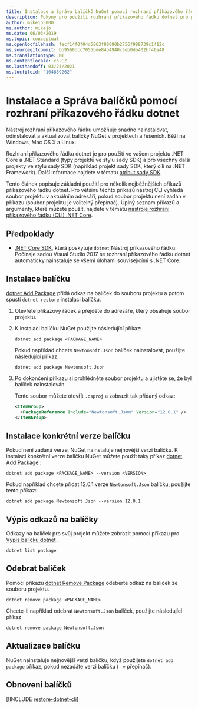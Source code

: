 ```yaml
---
title: Instalace a Správa balíčků NuGet pomocí rozhraní příkazového řádku dotnet
description: Pokyny pro použití rozhraní příkazového řádku dotnet pro práci s balíčky NuGet.
author: mikejo5000
ms.author: mikejo
ms.date: 06/03/2019
ms.topic: conceptual
ms.openlocfilehash: fecf14f0f04d5063f89080b2756f988739c1412c
ms.sourcegitcommit: bb9560dcc7055bde84b4940c5eb0db402bf46a48
ms.translationtype: MT
ms.contentlocale: cs-CZ
ms.lasthandoff: 03/23/2021
ms.locfileid: "104859262"
---
```

# <a name="install-and-manage-packages-using-the-dotnet-cli"></a>Instalace a Správa balíčků pomocí rozhraní příkazového řádku dotnet

Nástroj rozhraní příkazového řádku umožňuje snadno nainstalovat, odinstalovat a aktualizovat balíčky NuGet v projektech a řešeních. Běží na Windows, Mac OS X a Linux.

Rozhraní příkazového řádku dotnet je pro použití ve vašem projektu .NET Core a .NET Standard (typy projektů ve stylu sady SDK) a pro všechny další projekty ve stylu sady SDK (například projekt sady SDK, který cílí na .NET Framework). Další informace najdete v tématu [atribut sady SDK](/dotnet/core/tools/csproj#additions).

Tento článek popisuje základní použití pro několik nejběžnějších příkazů příkazového řádku dotnet. Pro většinu těchto příkazů nástroj CLI vyhledá soubor projektu v aktuálním adresáři, pokud soubor projektu není zadán v příkazu (soubor projektu je volitelný přepínač). Úplný seznam příkazů a argumenty, které můžete použít, najdete v tématu [nástroje rozhraní příkazového řádku (CLI) .NET Core](../reference/dotnet-commands.md).

## <a name="prerequisites"></a>Předpoklady

- [.NET Core SDK](https://www.microsoft.com/net/download/), která poskytuje `dotnet` Nástroj příkazového řádku. Počínaje sadou Visual Studio 2017 se rozhraní příkazového řádku dotnet automaticky nainstaluje se všemi úlohami souvisejícími s .NET Core.

## <a name="install-a-package"></a>Instalace balíčku

[dotnet Add Package](/dotnet/core/tools/dotnet-add-package?tabs=netcore2x) přidá odkaz na balíček do souboru projektu a potom spustí `dotnet restore` instalaci balíčku.

1. Otevřete příkazový řádek a přejděte do adresáře, který obsahuje soubor projektu.

2. K instalaci balíčku NuGet použijte následující příkaz:

    ```dotnetcli
    dotnet add package <PACKAGE_NAME>
    ```

    Pokud například chcete `Newtonsoft.Json` balíček nainstalovat, použijte následující příkaz.

    ```dotnetcli
    dotnet add package Newtonsoft.Json
    ```

3. Po dokončení příkazu si prohlédněte soubor projektu a ujistěte se, že byl balíček nainstalován.

   Tento soubor můžete otevřít `.csproj` a zobrazit tak přidaný odkaz:

    ```xml
    <ItemGroup>
      <PackageReference Include="Newtonsoft.Json" Version="12.0.1" />
    </ItemGroup>
    ```

## <a name="install-a-specific-version-of-a-package"></a>Instalace konkrétní verze balíčku

Pokud není zadaná verze, NuGet nainstaluje nejnovější verzi balíčku. K instalaci konkrétní verze balíčku NuGet můžete použít taky příkaz [dotnet Add Package](/dotnet/core/tools/dotnet-add-package?tabs=netcore2x) :

```dotnetcli
dotnet add package <PACKAGE_NAME> --version <VERSION>
```

Pokud například chcete přidat 12.0.1 verze `Newtonsoft.Json` balíčku, použijte tento příkaz:

```dotnetcli
dotnet add package Newtonsoft.Json --version 12.0.1
```

## <a name="list-package-references"></a>Výpis odkazů na balíčky

Odkazy na balíček pro svůj projekt můžete zobrazit pomocí příkazu pro [Výpis balíčku dotnet](/dotnet/core/tools/dotnet-list-package?tabs=netcore2x) .

```dotnetcli
dotnet list package
```

## <a name="remove-a-package"></a>Odebrat balíček

Pomocí příkazu [dotnet Remove Package](/dotnet/core/tools/dotnet-remove-package?tabs=netcore2x) odeberte odkaz na balíček ze souboru projektu.

```dotnetcli
dotnet remove package <PACKAGE_NAME>
```

Chcete-li například odebrat `Newtonsoft.Json` balíček, použijte následující příkaz

```dotnetcli
dotnet remove package Newtonsoft.Json
```

## <a name="update-a-package"></a>Aktualizace balíčku

NuGet nainstaluje nejnovější verzi balíčku, když použijete `dotnet add package` příkaz, pokud nezadáte verzi balíčku ( `-v` přepínač).

## <a name="restore-packages"></a>Obnovení balíčků

[!INCLUDE [restore-dotnet-cli](includes/restore-dotnet-cli.md)]
